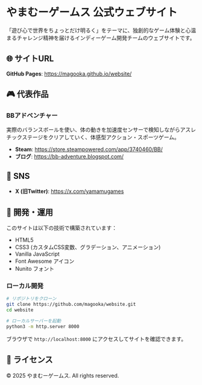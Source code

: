 # やまむーゲームス 公式ウェブサイト

「遊び心で世界をちょっとだけ明るく」をテーマに、独創的なゲーム体験と心温まるチャレンジ精神を届けるインディーゲーム開発チームのウェブサイトです。

## 🌐 サイトURL

**GitHub Pages**: https://magooka.github.io/website/

## 🎮 代表作品

### BBアドベンチャー
実際のバランスボールを使い、体の動きを加速度センサーで検知しながらアスレチックステージをクリアしていく、体感型アクション・スポーツゲーム。

- **Steam**: https://store.steampowered.com/app/3740460/BB/
- **ブログ**: https://bb-adventure.blogspot.com/

## 📱 SNS

- **X (旧Twitter)**: https://x.com/yamamugames

## 🚀 開発・運用

このサイトは以下の技術で構築されています：

- HTML5
- CSS3 (カスタムCSS変数、グラデーション、アニメーション)
- Vanilla JavaScript
- Font Awesome アイコン
- Nunito フォント

### ローカル開発

```bash
# リポジトリをクローン
git clone https://github.com/magooka/website.git
cd website

# ローカルサーバーを起動
python3 -m http.server 8000
```

ブラウザで `http://localhost:8000` にアクセスしてサイトを確認できます。

## 📄 ライセンス

© 2025 やまむーゲームス. All rights reserved.
